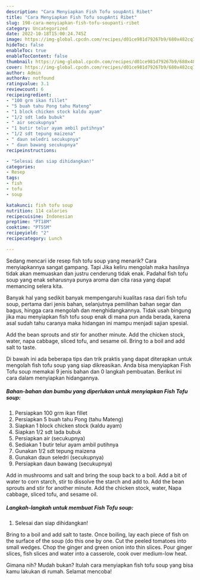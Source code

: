 ```yaml
---
description: "Cara Menyiapkan Fish Tofu soupAnti Ribet"
title: "Cara Menyiapkan Fish Tofu soupAnti Ribet"
slug: 198-cara-menyiapkan-fish-tofu-soupanti-ribet
category: Uncategorized
date: 2022-10-18T15:00:24.745Z
image: https://img-global.cpcdn.com/recipes/d01ce981d79267b9/680x482cq70/fish-tofu-soup-foto-resep-utama.jpg
hideToc: false
enableToc: true
enableTocContent: false
thumbnail: https://img-global.cpcdn.com/recipes/d01ce981d79267b9/680x482cq70/fish-tofu-soup-foto-resep-utama.jpg
cover: https://img-global.cpcdn.com/recipes/d01ce981d79267b9/680x482cq70/fish-tofu-soup-foto-resep-utama.jpg
author: Admin
authorAv: notfound
ratingvalue: 3.1
reviewcount: 6
recipeingredient:
- "100 grm ikan fillet"
- "5 buah tahu Pong tahu Mateng"
- "1 block chicken stock kaldu ayam"
- "1/2 sdt lada bubuk"
- " air secukupnya"
- "1 butir telur ayam ambil putihnya"
- "1/2 sdt tepung maizena"
- " daun seledri secukupnya"
- " daun bawang secukupnya"
recipeinstructions:

- "Selesai dan siap dihidangkan!"
categories:
- Resep
tags:
- fish
- tofu
- soup

katakunci: fish tofu soup 
nutrition: 114 calories
recipecuisine: Indonesian
preptime: "PT18M"
cooktime: "PT55M"
recipeyield: "2"
recipecategory: Lunch

---
```



Sedang mencari ide resep fish tofu soup yang menarik? Cara menyiapkannya sangat gampang. Tapi Jika keliru mengolah maka hasilnya tidak akan memuaskan dan justru cenderung tidak enak. Padahal fish tofu soup yang enak seharusnya punya aroma dan cita rasa yang dapat memancing selera kita.


Banyak hal yang sedikit banyak mempengaruhi kualitas rasa dari fish tofu soup, pertama dari jenis bahan, selanjutnya pemilihan bahan segar dan bagus, hingga cara mengolah dan menghidangkannya. Tidak usah bingung jika mau menyiapkan fish tofu soup enak di mana pun anda berada, karena asal sudah tahu caranya maka hidangan ini mampu menjadi sajian spesial.

Add the bean sprouts and stir for another minute. Add the chicken stock, water, napa cabbage, sliced tofu, and sesame oil. Bring to a boil and add salt to taste.


Di bawah ini ada beberapa tips dan trik praktis yang dapat diterapkan untuk mengolah fish tofu soup yang siap dikreasikan. Anda bisa menyiapkan Fish Tofu soup memakai 9 jenis bahan dan 0 langkah pembuatan. Berikut ini cara dalam menyiapkan hidangannya.

<!--inarticleads1-->

##### Bahan-bahan dan bumbu yang diperlukan untuk menyiapkan Fish Tofu soup:

1. Persiapkan 100 grm ikan fillet
1. Persiapkan 5 buah tahu Pong (tahu Mateng)
1. Siapkan 1 block chicken stock (kaldu ayam)
1. Siapkan 1/2 sdt lada bubuk
1. Persiapkan  air (secukupnya)
1. Sediakan 1 butir telur ayam ambil putihnya
1. Gunakan 1/2 sdt tepung maizena
1. Gunakan  daun seledri (secukupnya)
1. Persiapkan  daun bawang (secukupnya)


Add in mushrooms and salt and bring the soup back to a boil. Add a bit of water to corn starch, stir to dissolve the starch and add to. Add the bean sprouts and stir for another minute. Add the chicken stock, water, Napa cabbage, sliced tofu, and sesame oil. 

<!--inarticleads2-->

##### Langkah-langkah untuk membuat Fish Tofu soup:


1. Selesai dan siap dihidangkan!

Bring to a boil and add salt to taste. Once boiling, lay each piece of fish on the surface of the soup (do this one by one. Cut the peeled tomatoes into small wedges. Chop the ginger and green onion into thin slices. Pour ginger slices, fish slices and water into a casserole, cook over medium-low heat. 

Gimana nih? Mudah bukan? Itulah cara menyiapkan fish tofu soup yang bisa kamu lakukan di rumah. Selamat mencoba!
